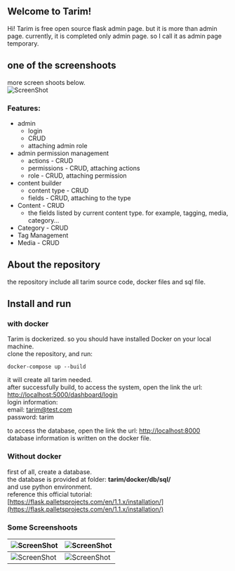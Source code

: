 ## Welcome to Tarim!

Hi! Tarim is free open source flask admin page. but it is more than admin page.  currently, it is completed only admin page. so I call it as admin page temporary.  

## one of the screenshoots
more screen shoots below.  
![ScreenShot](https://raw.github.com/algha/tarim/master/screens/toolbox.png)   

### Features:
 - admin
	 - login
	 - CRUD
	 - attaching admin role
- admin permission management
	- actions - CRUD
	- permissions - CRUD, attaching actions
	- role - CRUD, attaching permission
- content builder
	- content type - CRUD
	- fields - CRUD, attaching to the type
- Content - CRUD
	- the fields listed by  current content type. for example, tagging, media, category... 
- Category - CRUD
- Tag Management
- Media - CRUD

## About the repository
the repository include all tarim source code, docker files and sql file.

## Install and run

### with docker

Tarim is dockerized. so you should have installed Docker on your local machine.  
 clone the repository, and run:  

    docker-compose up --build
   
it will create all tarim needed.   
after successfully build, to access the system, open the link the url: [http://localhost:5000/dashboard/login](http://localhost:5000/dashboard/login)  
login information:  
email: tarim@test.com  
password: tarim  
  
to access the database,  open the link the url: [http://localhost:8000](http://localhost:8000)  
database information is written on the docker file.  


### Without docker
first of all, create a database.  
the database is provided at folder: **tarim/docker/db/sql/**  
 and use python environment.  
 reference this official tutorial: [https://flask.palletsprojects.com/en/1.1.x/installation/](https://flask.palletsprojects.com/en/1.1.x/installation/)  
 
### Some Screenshoots
| ![ScreenShot](https://raw.github.com/algha/tarim/master/screens/login.png) | ![ScreenShot](https://raw.github.com/algha/tarim/master/screens/content-type.png) |
|--|--|
| ![ScreenShot](https://raw.github.com/algha/tarim/master/screens/toolbox.png) | ![ScreenShot](https://raw.github.com/algha/tarim/master/screens/actions.png) |


  
 
